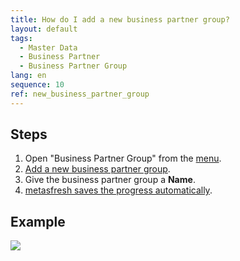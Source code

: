 ```yaml
---
title: How do I add a new business partner group?
layout: default
tags:
  - Master Data
  - Business Partner
  - Business Partner Group
lang: en
sequence: 10
ref: new_business_partner_group
---
```


## Steps
1. Open "Business Partner Group" from the [menu](Menu).
1. [Add a new business partner group](New_Record_Window).
1. Give the business partner group a **Name**.
1. [metasfresh saves the progress automatically](Saveindicator).

## Example
![](assets/New_business_partner_group.gif)
